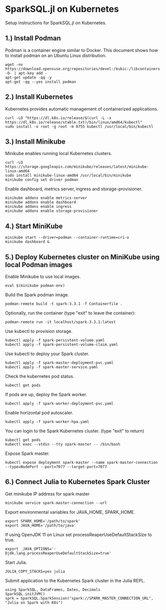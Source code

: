 # SparkSQL.jl on Kubernetes 

Setup instructions for SparkSQL.jl on Kubernetes. 

## 1.) Install Podman
Podman is a container engine similar to Docker. This document shows how to install podman on an Ubuntu Linux distribution.
```
wget -nv https://download.opensuse.org/repositories/devel:/kubic:/libcontainers:/stable/xUbuntu_21.04/Release.key -O- | apt-key add -
apt-get update -qq -y
apt-get -qq --yes install podman
```
## 2.) Install Kubernetes
Kubernetes provides automatic management of containerized applications.
```
curl -LO "https://dl.k8s.io/release/$(curl -L -s https://dl.k8s.io/release/stable.txt)/bin/linux/amd64/kubectl"
sudo install -o root -g root -m 0755 kubectl /usr/local/bin/kubectl
```
## 3.) Install Minikube
Minikube enables running local Kubernetes clusters. 
```
curl -LO https://storage.googleapis.com/minikube/releases/latest/minikube-linux-amd64
sudo install minikube-linux-amd64 /usr/local/bin/minikube
minikube config set driver podman
```
Enable dashboard, metrics server, ingress and storage-provisioner.

```
minikube addons enable metrics-server
minikube addons enable dashboard
minikube addons enable ingress
minikube addons enable storage-provisioner
```
## 4.) Start MiniKube
```
minikube start --driver=podman --container-runtime=cri-o
minikube dashboard &
```
## 5.) Deploy Kubernetes cluster on MiniKube using local Podman images
Enable Minikube to use local images.
```
eval $(minikube podman-env)
```
Build the Spark podman image. 
```
podman-remote build -t spark-3.3.1 -f Containerfile .
```
Optionally, run the container (type "exit" to leave the container):
```
podman-remote run -it localhost/spark-3.3.1:latest
```
Use kubectl to provision storage.
```
kubectl apply -f spark-persistent-volume.yaml
kubectl apply -f spark-persistent-volume-claim.yaml
```
Use kubectl to deploy your Spark cluster.
```
kubectl apply -f spark-master-deployment-pvc.yaml
kubectl apply -f spark-master-service.yaml
```
Check the kubernetes pod status.
```
kubectl get pods
```
If pods are up, deploy the Spark worker.
```
kubectl apply -f spark-worker-deployment-pvc.yaml
```
Enable horizontal pod autoscaler.
```
kubectl apply -f spark-worker-hpa.yaml
```
You can login to the Spark Kubernetes cluster. (type "exit" to return)
```
kubectl get pods
kubectl exec --stdin --tty spark-master -- /bin/bash
```
Expose Spark master.
```
kubectl expose deployment spark-master --name spark-master-connection --type=NodePort --port=7077 --target-port=7077
```
## 6.) Connect Julia to Kubernetes Spark Cluster
Get minikube IP address for spark master
```
minikube service spark-master-connection --url
```
Export environmental variables for JAVA_HOME, SPARK_HOME.
```
export SPARK_HOME='/path/to/spark'
export JAVA_HOME='/path/to/java'
```
If using OpenJDK 11 on Linux set processReaperUseDefaultStackSize to true.
```
export _JAVA_OPTIONS='-Djdk.lang.processReaperUseDefaultStackSize=true'
```
Start Julia.
```
JULIA_COPY_STACKS=yes julia
```
Submit application to the Kubernetes Spark cluster in the Julia REPL.
```
using SparkSQL, DataFrames, Dates, Decimals
SparkSQL.initJVM()
sprk = SparkSQL.SparkSession("spark://SPARK_MASTER_CONNECTION_URL", "Julia on Spark with K8s")
```
